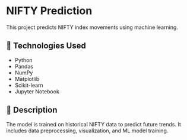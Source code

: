 # NIFTY Prediction

This project predicts NIFTY index movements using machine learning.

## 🔧 Technologies Used

- Python
- Pandas
- NumPy
- Matplotlib
- Scikit-learn
- Jupyter Notebook

## 📌 Description

The model is trained on historical NIFTY data to predict future trends. It includes data preprocessing, visualization, and ML model training.
